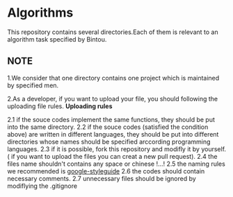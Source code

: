 # Algorithms
This repository contains several directories.Each of them is relevant to an algorithm task specified by Bintou.


## NOTE
1.We consider that one directory contains one project which is maintained by specified men.

2.As a developer, if you want to upload your file, you should following the uploading file rules.
**Uploading rules**

2.1 if the souce codes implement the same functions, they should be put into the same directory.
2.2 if the souce codes (satisfied the condition above) are written in different languages,
they should be put into different directories whose names should be specified arccording programming languages.
2.3 if it is possible, fork this repository and modifly it by yourself.( if you want to upload the files you can creat a new pull request).
2.4 the files name shouldn't contains any space or chinese !...!
2.5 the naming rules we recommended is [google-styleguide](http://zh-google-styleguide.readthedocs.io/en/latest/contents/)
2.6 the codes should contain necessary comments.
2.7 unnecessary files should be ignored by modiflying the .gitignore
